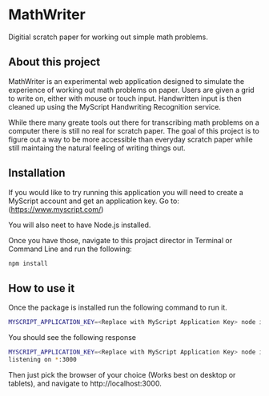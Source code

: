 # MathWriter
Digitial scratch paper for working out simple math problems.

## About this project
MathWriter is an experimental web application designed to simulate the experience of working out math problems on paper. 
Users are given a grid to write on, either with mouse or touch input. Handwritten input is then cleaned up using the MyScript Handwriting Recognition service.

While there many greate tools out there for transcribing math problems on a computer there is still no real for scratch paper.
The goal of this project is to figure out a way to be more accessible than everyday scratch paper while still maintaing the natural feeling of writing things out. 

## Installation
If you would like to try running this application you will need to create a MyScript account and get an application key. 
Go to: (https://www.myscript.com/) 

You will also neet to have Node.js installed.

Once you have those, navigate to this projact director in Terminal or Command Line and run the following:

```bash
npm install
```

## How to use it
Once the package is installed run the following command to run it.
```bash
MYSCRIPT_APPLICATION_KEY=<Replace with MyScript Application Key> node index.js
```
You should see the following response
```bash
MYSCRIPT_APPLICATION_KEY=<Replace with MyScript Application Key> node index.js
listening on *:3000
```

Then just pick the browser of your choice (Works best on desktop or tablets), and navigate to http://localhost:3000.
